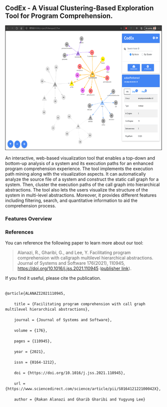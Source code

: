 ## CodEx - A Visual Clustering-Based Exploration Tool for Program Comprehension.

<img src="https://raw.githubusercontent.com/RakanAlanazi/CodEx/gh-pages/images/interface.png" width="600" height="400" />

An interactive, web-based visualization tool that enables a top-down and bottom-up analysis of a system 
and its execution paths for an enhanced program comprehension experience. The tool implements the execution path mining along with the visualization aspects.
It can automatically analyze the source file of a system and construct the static call graph for a system. Then, cluster the execution paths of the call graph into hierarchical abstractions. The tool also lets the users visualize the structure of the system in multi-level abstractions. Moreover, it provides different features including filtering, search, and quantitative information to aid the comprehension process.

### Features Overview

### References
You can reference the following paper to learn more about our tool:
> Alanazi, R., Gharibi, G., and Lee, Y. Facilitating program comprehension with callgraph multilevel hierarchical abstractions. Journal of Systems and Software 176(2021), 110945, https://doi.org/10.1016/j.jss.2021.110945 ([publisher link](https://www.sciencedirect.com/science/article/pii/S016412122100042X)).

If you find it useful, please cite the publication.

<code>
@article{ALANAZI2021110945,<br>
&nbsp&nbsp&nbsp title = {Facilitating program comprehension with call graph multilevel hierarchical abstractions},<br>
&nbsp&nbsp&nbsp journal = {Journal of Systems and Software},<br>
&nbsp&nbsp&nbsp volume = {176},<br>
&nbsp&nbsp&nbsp pages = {110945},<br>
&nbsp&nbsp&nbsp year = {2021},<br>
&nbsp&nbsp&nbsp issn = {0164-1212},<br>
&nbsp&nbsp&nbsp doi = {https://doi.org/10.1016/j.jss.2021.110945},<br>
&nbsp&nbsp&nbsp url = {https://www.sciencedirect.com/science/article/pii/S016412122100042X},<br>
&nbsp&nbsp&nbsp author = {Rakan Alanazi and Gharib Gharibi and Yugyung Lee}
</code>








